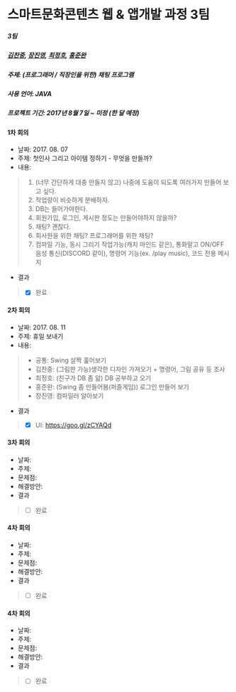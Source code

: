# 스마트문화콘텐츠 웹 & 앱개발 과정 3팀 #

##### 3팀
##### [김찬중](https://github.com/chanjungkim), [장진영](https://github.com/jinyoung1105), [최정호](https://github.com/odoria), [홍준완](https://github.com/hongjunwan) 
##### 주제: (프로그래머 / 직장인을 위한) 채팅 프로그램
##### 사용 언어: JAVA
##### 프로젝트 기간: 2017년 8월 7일 ~ 미정 (한 달 예정)

#### 1차 회의
* 날짜: 2017. 08. 07
* 주제: 첫인사 그리고 아이템 정하기 - 무엇을 만들까?
* 내용:
> 1. (너무 간단하게 대충 만들지 않고) 나중에 도움이 되도록 여러가지 만들어 보고 싶다.
> 2. 작업량이 비슷하게 분배하자.
> 3. DB는 들어가야한다.
> 4. 회원가입, 로그인, 게시판 정도는 만들어야하지 않을까?
> 5. 채팅? 괜찮다.
> 6. 회사원을 위한 채팅? 프로그래머를 위한 채팅?
> 7. 컴파일 기능, 동시 그리기 작업가능(캐치 마인드 같은), 통화말고 ON/OFF 음성 통신(DISCORD 같이), 명령어 기능(ex. /play music), 코드 전용 메시지
* 결과
> - [X] 완료

#### 2차 회의
* 날짜: 2017. 08. 11
* 주제: 휴일 보내기
* 내용: 
> * 공통: Swing 살짝 훑어보기
> * 김찬중: (그림판 가능)생각한 디자인 가져오기 + 명령어, 그림 공유 등 조사
> * 최정호: (친구가 DB 좀 앎) DB 공부하고 오기
> * 홍준완: (Swing 좀 만들어봄(퍼즐게임)) 로그인 만들어 보기
> * 장진영: 컴파일러 알아보기
* 결과
> - [X] UI: https://goo.gl/zCYAQd

#### 3차 회의
* 날짜: 
* 주제: 
* 문제점: 
* 해결방안: 
* 결과
> - [ ] 완료

#### 4차 회의
* 날짜: 
* 주제: 
* 문제점: 
* 해결방안:
* 결과
> - [ ] 완료

#### 4차 회의
* 날짜: 
* 주제: 
* 문제점: 
* 해결방안:
* 결과
> - [ ] 완료

